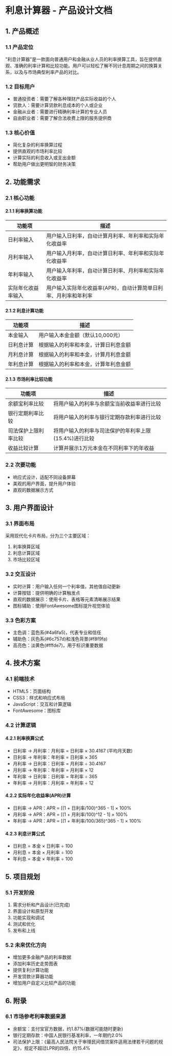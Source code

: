 # 利息计算器 - 产品设计文档

## 1. 产品概述

### 1.1 产品定位

"利息计算器"是一款面向普通用户和金融从业人员的利率换算工具，旨在提供直观、准确的利率计算和比较功能。用户可以轻松了解不同计息周期之间的换算关系，以及与市场典型利率产品的对比。

### 1.2 目标用户

- 普通投资者：需要了解各种理财产品实际收益的个人
- 贷款人：需要计算贷款利息成本的个人或企业
- 金融从业者：需要进行精确利率计算的专业人员
- 自由职业者：需要了解合法收费上限的服务提供商

### 1.3 核心价值

- 简化复杂的利率换算过程
- 提供直观的市场利率比较
- 计算实际的利息收入或支出金额
- 帮助用户做出更明智的财务决策

## 2. 功能需求

### 2.1 核心功能

#### 2.1.1 利率换算功能

| 功能项 | 描述 |
|-------|------|
| 日利率输入 | 用户输入日利率，自动计算月利率、年利率和实际年化收益率 |
| 月利率输入 | 用户输入月利率，自动计算日利率、年利率和实际年化收益率 |
| 年利率输入 | 用户输入年利率，自动计算日利率、月利率和实际年化收益率 |
| 实际年化收益率输入 | 用户输入实际年化收益率(APR)，自动计算简单日利率、月利率和年利率 |

#### 2.1.2 利息计算功能

| 功能项 | 描述 |
|-------|------|
| 本金输入 | 用户输入本金金额（默认10,000元） |
| 日利息计算 | 根据输入的利率和本金，计算日利息金额 |
| 月利息计算 | 根据输入的利率和本金，计算月利息金额 |
| 年利息计算 | 根据输入的利率和本金，计算年利息金额 |

#### 2.1.3 市场利率比较功能

| 功能项 | 描述 |
|-------|------|
| 余额宝利率比较 | 将用户输入的利率与余额宝当前收益率进行比较 |
| 银行定期利率比较 | 将用户输入的利率与银行定期存款利率进行比较 |
| 司法保护上限利率比较 | 将用户输入的利率与司法保护的年利率上限(15.4%)进行比较 |
| 收益比较计算 | 计算并展示1万元本金在不同利率下的年收益 |

### 2.2 次要功能

- 响应式设计，适配不同设备屏幕
- 美观的用户界面，提升用户体验
- 直观的数据展示方式

## 3. 用户界面设计

### 3.1 界面布局

采用现代化卡片布局，分为三个主要区域：
1. 利率换算区域
2. 利息计算区域
3. 市场比较区域

### 3.2 交互设计

- 实时计算：用户输入任何一个利率值，其他值自动更新
- 计算按钮：提供明确的计算触发点
- 直观的数据展示：使用卡片、表格等元素清晰展示结果
- 图标辅助：使用FontAwesome图标提升视觉体验

### 3.3 色彩方案

- 主色调：蓝色系(#4a6fa5)，代表专业和信任
- 辅助色：灰色系(#6c757d)和浅色背景(#f8f9fa)
- 高亮色：淡黄色(#fffde7)，用于标识重要数据

## 4. 技术方案

### 4.1 前端技术

- HTML5：页面结构
- CSS3：样式和响应式布局
- JavaScript：交互和计算逻辑
- FontAwesome：图标库

### 4.2 计算逻辑

#### 4.2.1 利率换算公式

- 日利率 → 月利率：月利率 = 日利率 × 30.4167 (平均月天数)
- 日利率 → 年利率：年利率 = 日利率 × 365
- 月利率 → 日利率：日利率 = 月利率 ÷ 30.4167
- 月利率 → 年利率：年利率 = 月利率 × 12
- 年利率 → 日利率：日利率 = 年利率 ÷ 365
- 年利率 → 月利率：月利率 = 年利率 ÷ 12

#### 4.2.2 实际年化收益率(APR)计算

- 日利率 → APR：APR = [(1 + 日利率/100)^365 - 1] × 100%
- 月利率 → APR：APR = [(1 + 月利率/100)^12 - 1] × 100%
- 年利率 → APR：APR = [(1 + 年利率/100/365)^365 - 1] × 100%

#### 4.2.3 利息计算公式

- 日利息 = 本金 × 日利率 ÷ 100
- 月利息 = 本金 × 月利率 ÷ 100
- 年利息 = 本金 × 年利率 ÷ 100

## 5. 项目规划

### 5.1 开发阶段

1. 需求分析和产品设计(已完成)
2. 界面设计和原型开发
3. 功能实现和调试
4. 测试和优化
5. 发布和上线

### 5.2 未来优化方向

- 增加更多金融产品的利率数据
- 添加利率历史走势图表
- 提供复利计算功能
- 开发贷款计算器功能
- 增加用户自定义比较产品的功能

## 6. 附录

### 6.1 市场参考利率数据来源

- 余额宝：支付宝官方数据，约1.87%(数据可能随时更新)
- 银行定期存款：中国人民银行基准利率，一年期约2.0%
- 司法保护上限：《最高人民法院关于审理民间借贷案件适用法律若干问题的规定》，规定不超过LPR的四倍，约15.4% 